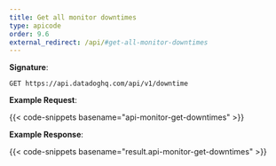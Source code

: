 ```yaml
---
title: Get all monitor downtimes
type: apicode
order: 9.6
external_redirect: /api/#get-all-monitor-downtimes
---
```


**Signature**:

`GET https://api.datadoghq.com/api/v1/downtime`

**Example Request**:

{{< code-snippets basename="api-monitor-get-downtimes" >}}

**Example Response**:

{{< code-snippets basename="result.api-monitor-get-downtimes" >}}

